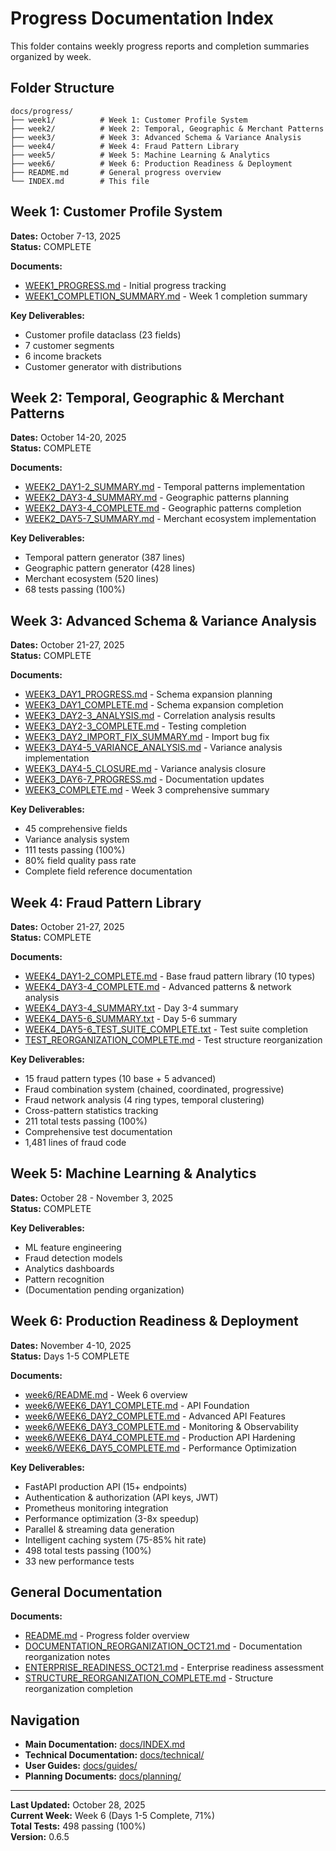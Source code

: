# Progress Documentation Index

This folder contains weekly progress reports and completion summaries organized by week.

## Folder Structure

```
docs/progress/
├── week1/          # Week 1: Customer Profile System
├── week2/          # Week 2: Temporal, Geographic & Merchant Patterns
├── week3/          # Week 3: Advanced Schema & Variance Analysis
├── week4/          # Week 4: Fraud Pattern Library
├── week5/          # Week 5: Machine Learning & Analytics
├── week6/          # Week 6: Production Readiness & Deployment
├── README.md       # General progress overview
└── INDEX.md        # This file
```

## Week 1: Customer Profile System

**Dates:** October 7-13, 2025  
**Status:** COMPLETE

**Documents:**
- [WEEK1_PROGRESS.md](week1/WEEK1_PROGRESS.md) - Initial progress tracking
- [WEEK1_COMPLETION_SUMMARY.md](week1/WEEK1_COMPLETION_SUMMARY.md) - Week 1 completion summary

**Key Deliverables:**
- Customer profile dataclass (23 fields)
- 7 customer segments
- 6 income brackets
- Customer generator with distributions

## Week 2: Temporal, Geographic & Merchant Patterns

**Dates:** October 14-20, 2025  
**Status:** COMPLETE

**Documents:**
- [WEEK2_DAY1-2_SUMMARY.md](week2/WEEK2_DAY1-2_SUMMARY.md) - Temporal patterns implementation
- [WEEK2_DAY3-4_SUMMARY.md](week2/WEEK2_DAY3-4_SUMMARY.md) - Geographic patterns planning
- [WEEK2_DAY3-4_COMPLETE.md](week2/WEEK2_DAY3-4_COMPLETE.md) - Geographic patterns completion
- [WEEK2_DAY5-7_SUMMARY.md](week2/WEEK2_DAY5-7_SUMMARY.md) - Merchant ecosystem implementation

**Key Deliverables:**
- Temporal pattern generator (387 lines)
- Geographic pattern generator (428 lines)
- Merchant ecosystem (520 lines)
- 68 tests passing (100%)

## Week 3: Advanced Schema & Variance Analysis

**Dates:** October 21-27, 2025  
**Status:** COMPLETE

**Documents:**
- [WEEK3_DAY1_PROGRESS.md](week3/WEEK3_DAY1_PROGRESS.md) - Schema expansion planning
- [WEEK3_DAY1_COMPLETE.md](week3/WEEK3_DAY1_COMPLETE.md) - Schema expansion completion
- [WEEK3_DAY2-3_ANALYSIS.md](week3/WEEK3_DAY2-3_ANALYSIS.md) - Correlation analysis results
- [WEEK3_DAY2-3_COMPLETE.md](week3/WEEK3_DAY2-3_COMPLETE.md) - Testing completion
- [WEEK3_DAY2_IMPORT_FIX_SUMMARY.md](week3/WEEK3_DAY2_IMPORT_FIX_SUMMARY.md) - Import bug fix
- [WEEK3_DAY4-5_VARIANCE_ANALYSIS.md](week3/WEEK3_DAY4-5_VARIANCE_ANALYSIS.md) - Variance analysis implementation
- [WEEK3_DAY4-5_CLOSURE.md](week3/WEEK3_DAY4-5_CLOSURE.md) - Variance analysis closure
- [WEEK3_DAY6-7_PROGRESS.md](week3/WEEK3_DAY6-7_PROGRESS.md) - Documentation updates
- [WEEK3_COMPLETE.md](week3/WEEK3_COMPLETE.md) - Week 3 comprehensive summary

**Key Deliverables:**
- 45 comprehensive fields
- Variance analysis system
- 111 tests passing (100%)
- 80% field quality pass rate
- Complete field reference documentation

## Week 4: Fraud Pattern Library

**Dates:** October 21-27, 2025  
**Status:** COMPLETE

**Documents:**
- [WEEK4_DAY1-2_COMPLETE.md](week4/WEEK4_DAY1-2_COMPLETE.md) - Base fraud pattern library (10 types)
- [WEEK4_DAY3-4_COMPLETE.md](week4/WEEK4_DAY3-4_COMPLETE.md) - Advanced patterns & network analysis
- [WEEK4_DAY3-4_SUMMARY.txt](week4/WEEK4_DAY3-4_SUMMARY.txt) - Day 3-4 summary
- [WEEK4_DAY5-6_SUMMARY.txt](week4/WEEK4_DAY5-6_SUMMARY.txt) - Day 5-6 summary
- [WEEK4_DAY5-6_TEST_SUITE_COMPLETE.txt](week4/WEEK4_DAY5-6_TEST_SUITE_COMPLETE.txt) - Test suite completion
- [TEST_REORGANIZATION_COMPLETE.md](week4/TEST_REORGANIZATION_COMPLETE.md) - Test structure reorganization

**Key Deliverables:**
- 15 fraud pattern types (10 base + 5 advanced)
- Fraud combination system (chained, coordinated, progressive)
- Fraud network analysis (4 ring types, temporal clustering)
- Cross-pattern statistics tracking
- 211 total tests passing (100%)
- Comprehensive test documentation
- 1,481 lines of fraud code

## Week 5: Machine Learning & Analytics

**Dates:** October 28 - November 3, 2025  
**Status:** COMPLETE

**Key Deliverables:**
- ML feature engineering
- Fraud detection models
- Analytics dashboards
- Pattern recognition
- (Documentation pending organization)

## Week 6: Production Readiness & Deployment

**Dates:** November 4-10, 2025  
**Status:** Days 1-5 COMPLETE

**Documents:**
- [week6/README.md](week6/README.md) - Week 6 overview
- [week6/WEEK6_DAY1_COMPLETE.md](week6/WEEK6_DAY1_COMPLETE.md) - API Foundation
- [week6/WEEK6_DAY2_COMPLETE.md](week6/WEEK6_DAY2_COMPLETE.md) - Advanced API Features
- [week6/WEEK6_DAY3_COMPLETE.md](week6/WEEK6_DAY3_COMPLETE.md) - Monitoring & Observability
- [week6/WEEK6_DAY4_COMPLETE.md](week6/WEEK6_DAY4_COMPLETE.md) - Production API Hardening
- [week6/WEEK6_DAY5_COMPLETE.md](week6/WEEK6_DAY5_COMPLETE.md) - Performance Optimization

**Key Deliverables:**
- FastAPI production API (15+ endpoints)
- Authentication & authorization (API keys, JWT)
- Prometheus monitoring integration
- Performance optimization (3-8x speedup)
- Parallel & streaming data generation
- Intelligent caching system (75-85% hit rate)
- 498 total tests passing (100%)
- 33 new performance tests

## General Documentation

**Documents:**
- [README.md](README.md) - Progress folder overview
- [DOCUMENTATION_REORGANIZATION_OCT21.md](DOCUMENTATION_REORGANIZATION_OCT21.md) - Documentation reorganization notes
- [ENTERPRISE_READINESS_OCT21.md](ENTERPRISE_READINESS_OCT21.md) - Enterprise readiness assessment
- [STRUCTURE_REORGANIZATION_COMPLETE.md](STRUCTURE_REORGANIZATION_COMPLETE.md) - Structure reorganization completion

## Navigation

- **Main Documentation:** [docs/INDEX.md](../INDEX.md)
- **Technical Documentation:** [docs/technical/](../technical/)
- **User Guides:** [docs/guides/](../guides/)
- **Planning Documents:** [docs/planning/](../planning/)

---

**Last Updated:** October 28, 2025  
**Current Week:** Week 6 (Days 1-5 Complete, 71%)  
**Total Tests:** 498 passing (100%)  
**Version:** 0.6.5
